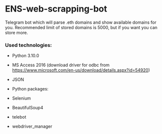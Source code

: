 # ENS-web-scrapping-bot
Telegram bot which will parse .eth domains and show available domains for you. 
Recommended limit of stored domains is 5000, but if you want you can store more.

### Used technologies:
- Python 3.10.0
- MS Access 2016 (download driver for odbc from https://www.microsoft.com/en-us/download/details.aspx?id=54920)
- JSON

- Python packages:
- Selenium
- BeautifulSoup4
- telebot
- webdriver_manager
